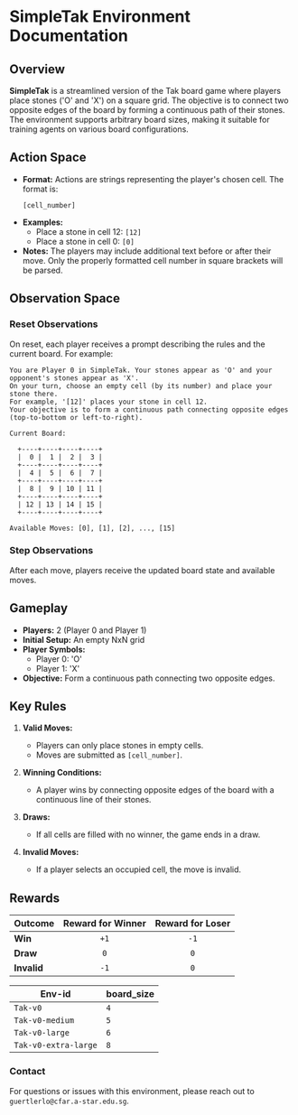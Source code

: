 # SimpleTak Environment Documentation

## Overview
**SimpleTak** is a streamlined version of the Tak board game where players place stones ('O' and 'X') on a square grid. The objective is to connect two opposite edges of the board by forming a continuous path of their stones. The environment supports arbitrary board sizes, making it suitable for training agents on various board configurations.

## Action Space
- **Format:** Actions are strings representing the player's chosen cell. The format is:
  ```plaintext
  [cell_number]
  ```
- **Examples:**
  - Place a stone in cell 12: `[12]`
  - Place a stone in cell 0: `[0]`
- **Notes:** The players may include additional text before or after their move. Only the properly formatted cell number in square brackets will be parsed.

## Observation Space

### Reset Observations
On reset, each player receives a prompt describing the rules and the current board. For example:

```plaintext
You are Player 0 in SimpleTak. Your stones appear as 'O' and your opponent's stones appear as 'X'.
On your turn, choose an empty cell (by its number) and place your stone there.
For example, '[12]' places your stone in cell 12.
Your objective is to form a continuous path connecting opposite edges (top-to-bottom or left-to-right).

Current Board:

  +----+----+----+----+
  |  0 |  1 |  2 |  3 |
  +----+----+----+----+
  |  4 |  5 |  6 |  7 |
  +----+----+----+----+
  |  8 |  9 | 10 | 11 |
  +----+----+----+----+
  | 12 | 13 | 14 | 15 |
  +----+----+----+----+

Available Moves: [0], [1], [2], ..., [15]
```

### Step Observations
After each move, players receive the updated board state and available moves.

## Gameplay
- **Players:** 2 (Player 0 and Player 1)
- **Initial Setup:** An empty NxN grid
- **Player Symbols:**
  - Player 0: 'O'
  - Player 1: 'X'
- **Objective:** Form a continuous path connecting two opposite edges.

## Key Rules
1. **Valid Moves:**
   - Players can only place stones in empty cells.
   - Moves are submitted as `[cell_number]`.

2. **Winning Conditions:**
   - A player wins by connecting opposite edges of the board with a continuous line of their stones.

3. **Draws:**
   - If all cells are filled with no winner, the game ends in a draw.

4. **Invalid Moves:**
   - If a player selects an occupied cell, the move is invalid.

## Rewards
| Outcome      | Reward for Winner | Reward for Loser |
|--------------|:-----------------:|:----------------:|
| **Win**      | `+1`              | `-1`             |
| **Draw**     | `0`               | `0`              |
| **Invalid**  | `-1`              | `0`              |



| Env-id                  | board_size       |
|-------------------------|------------------|
| `Tak-v0`                | `4`              |
| `Tak-v0-medium`         | `5`              |
| `Tak-v0-large`          | `6`              |
| `Tak-v0-extra-large`    | `8`              |


### Contact
For questions or issues with this environment, please reach out to `guertlerlo@cfar.a-star.edu.sg`.

